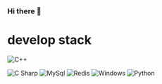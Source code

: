 ### Hi there 👋


# develop stack 


<img alt="C++" src 
="https://img.shields.io/badge/C++-333333.svg?&style=for-the-badge&logo=C++&logoColor=white"/>

<img alt="C Sharp" src 
="https://img.shields.io/badge/CSharp-333333.svg?&style=for-the-badge&logo=CSharp&logoColor=white"/>
<img alt="MySql" src 
="https://img.shields.io/badge/MySql-333333.svg?&style=for-the-badge&logo=MySql&logoColor=white"/>
<img alt="Redis" src 
="https://img.shields.io/badge/Redis-333333.svg?&style=for-the-badge&logo=Redis&logoColor=white"/>
<img alt="Windows" src 
="https://img.shields.io/badge/Windows-0078D6.svg?&style=for-the-badge&logo=Windows&logoColor=white"/>
<img alt="Python" src 
="https://img.shields.io/badge/Python-3776AB.svg?&style=for-the-badge&logo=Python&logoColor=white"/>


<!--
**SeungmoHan/SeungmoHan** is a ✨ _special_ ✨ repository because its `README.md` (this file) appears on your GitHub profile.

Here are some ideas to get you started:



- 🔭 I’m currently working on ...
- 🌱 I’m currently learning ...
- 👯 I’m looking to collaborate on ...
- 🤔 I’m looking for help with ...
- 💬 Ask me about ...
- 📫 How to reach me: ...
- 😄 Pronouns: ...
- ⚡ Fun fact: ...
-->
